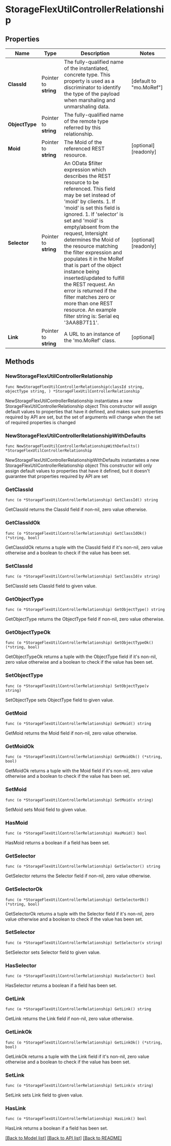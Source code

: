 # StorageFlexUtilControllerRelationship

## Properties

Name | Type | Description | Notes
------------ | ------------- | ------------- | -------------
**ClassId** | Pointer to **string** | The fully-qualified name of the instantiated, concrete type. This property is used as a discriminator to identify the type of the payload when marshaling and unmarshaling data. | [default to "mo.MoRef"]
**ObjectType** | Pointer to **string** | The fully-qualified name of the remote type referred by this relationship. | 
**Moid** | Pointer to **string** | The Moid of the referenced REST resource. | [optional] [readonly] 
**Selector** | Pointer to **string** | An OData $filter expression which describes the REST resource to be referenced. This field may be set instead of &#39;moid&#39; by clients. 1. If &#39;moid&#39; is set this field is ignored. 1. If &#39;selector&#39; is set and &#39;moid&#39; is empty/absent from the request, Intersight determines the Moid of the resource matching the filter expression and populates it in the MoRef that is part of the object instance being inserted/updated to fulfill the REST request. An error is returned if the filter matches zero or more than one REST resource. An example filter string is: Serial eq &#39;3AA8B7T11&#39;. | [optional] [readonly] 
**Link** | Pointer to **string** | A URL to an instance of the &#39;mo.MoRef&#39; class. | [optional] 

## Methods

### NewStorageFlexUtilControllerRelationship

`func NewStorageFlexUtilControllerRelationship(classId string, objectType string, ) *StorageFlexUtilControllerRelationship`

NewStorageFlexUtilControllerRelationship instantiates a new StorageFlexUtilControllerRelationship object
This constructor will assign default values to properties that have it defined,
and makes sure properties required by API are set, but the set of arguments
will change when the set of required properties is changed

### NewStorageFlexUtilControllerRelationshipWithDefaults

`func NewStorageFlexUtilControllerRelationshipWithDefaults() *StorageFlexUtilControllerRelationship`

NewStorageFlexUtilControllerRelationshipWithDefaults instantiates a new StorageFlexUtilControllerRelationship object
This constructor will only assign default values to properties that have it defined,
but it doesn't guarantee that properties required by API are set

### GetClassId

`func (o *StorageFlexUtilControllerRelationship) GetClassId() string`

GetClassId returns the ClassId field if non-nil, zero value otherwise.

### GetClassIdOk

`func (o *StorageFlexUtilControllerRelationship) GetClassIdOk() (*string, bool)`

GetClassIdOk returns a tuple with the ClassId field if it's non-nil, zero value otherwise
and a boolean to check if the value has been set.

### SetClassId

`func (o *StorageFlexUtilControllerRelationship) SetClassId(v string)`

SetClassId sets ClassId field to given value.


### GetObjectType

`func (o *StorageFlexUtilControllerRelationship) GetObjectType() string`

GetObjectType returns the ObjectType field if non-nil, zero value otherwise.

### GetObjectTypeOk

`func (o *StorageFlexUtilControllerRelationship) GetObjectTypeOk() (*string, bool)`

GetObjectTypeOk returns a tuple with the ObjectType field if it's non-nil, zero value otherwise
and a boolean to check if the value has been set.

### SetObjectType

`func (o *StorageFlexUtilControllerRelationship) SetObjectType(v string)`

SetObjectType sets ObjectType field to given value.


### GetMoid

`func (o *StorageFlexUtilControllerRelationship) GetMoid() string`

GetMoid returns the Moid field if non-nil, zero value otherwise.

### GetMoidOk

`func (o *StorageFlexUtilControllerRelationship) GetMoidOk() (*string, bool)`

GetMoidOk returns a tuple with the Moid field if it's non-nil, zero value otherwise
and a boolean to check if the value has been set.

### SetMoid

`func (o *StorageFlexUtilControllerRelationship) SetMoid(v string)`

SetMoid sets Moid field to given value.

### HasMoid

`func (o *StorageFlexUtilControllerRelationship) HasMoid() bool`

HasMoid returns a boolean if a field has been set.

### GetSelector

`func (o *StorageFlexUtilControllerRelationship) GetSelector() string`

GetSelector returns the Selector field if non-nil, zero value otherwise.

### GetSelectorOk

`func (o *StorageFlexUtilControllerRelationship) GetSelectorOk() (*string, bool)`

GetSelectorOk returns a tuple with the Selector field if it's non-nil, zero value otherwise
and a boolean to check if the value has been set.

### SetSelector

`func (o *StorageFlexUtilControllerRelationship) SetSelector(v string)`

SetSelector sets Selector field to given value.

### HasSelector

`func (o *StorageFlexUtilControllerRelationship) HasSelector() bool`

HasSelector returns a boolean if a field has been set.

### GetLink

`func (o *StorageFlexUtilControllerRelationship) GetLink() string`

GetLink returns the Link field if non-nil, zero value otherwise.

### GetLinkOk

`func (o *StorageFlexUtilControllerRelationship) GetLinkOk() (*string, bool)`

GetLinkOk returns a tuple with the Link field if it's non-nil, zero value otherwise
and a boolean to check if the value has been set.

### SetLink

`func (o *StorageFlexUtilControllerRelationship) SetLink(v string)`

SetLink sets Link field to given value.

### HasLink

`func (o *StorageFlexUtilControllerRelationship) HasLink() bool`

HasLink returns a boolean if a field has been set.


[[Back to Model list]](../README.md#documentation-for-models) [[Back to API list]](../README.md#documentation-for-api-endpoints) [[Back to README]](../README.md)


